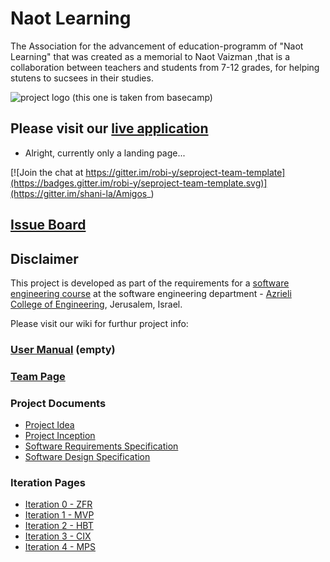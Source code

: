# Naot Learning

The Association for the advancement of education-programm of "Naot Learning" that was created as a memorial to Naot Vaizman ,that is a collaboration between teachers and students from 7-12 grades, for helping stutens to sucsees in their studies.




![project logo (this one is taken from basecamp)](https://github.com/einavshazo/Naot_learning/blob/master/public/images/logo.jpg)

## Please visit our [live application](http://amigos-yedidim.azurewebsites.net/#/)
- Alright, currently only a landing page...

[![Join the chat at https://gitter.im/robi-y/seproject-team-template](https://badges.gitter.im/robi-y/seproject-team-template.svg)](https://gitter.im/shani-la/Amigos_)

## [Issue Board](https://huboard.com/robi-y/seproject-team-template#/)

## Disclaimer
This project is developed as part of the requirements for a [software engineering course](https://github.com/jce-il/se-class/wiki) at the software engineering department - [Azrieli College of Engineering](http://www.jce.ac.il/), Jerusalem, Israel.

Please visit our wiki for furthur project info: 

### [User Manual](../../wiki/user-manual) (empty)

### [Team Page](../../wiki/team)

### Project Documents
- [Project Idea](https://drive.google.com/file/d/0B9kMG0ECEFbQR1FsT0FfTEk0Nzg/view?usp=docslist_api) 
- [Project Inception](../../wiki/inception)
- [Software Requirements Specification](../../wiki/srs)
- [Software Design Specification](../../wiki/sds)

### Iteration Pages
- [Iteration 0 - ZFR](../../wiki/iter0-zfr)
- [Iteration 1 - MVP](https://github.com/einavshazo/Naot_learning/wiki/MVP)
- [Iteration 2 - HBT](https://github.com/einavshazo/Naot_learning/wiki/Inter2-HBT)
- [Iteration 3 - CIX](https://github.com/einavshazo/Naot_learning/wiki/Iter3---CIX)
- [Iteration 4 - MPS](https://github.com/einavshazo/Naot_learning/wiki/Iter4---MPS)



